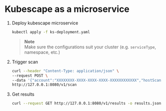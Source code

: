 # Kubescape as a microservice

1. Deploy kubescape microservice
    ```bash
    kubectl apply -f ks-deployment.yaml
    ```
    > **Note**  
    > Make sure the configurations suit your cluster (e.g. `serviceType`, namespace, etc.)

2. Trigger scan
    ```bash
    curl --header "Content-Type: application/json" \
    --request POST \
    --data '{"account":"XXXXXXXX-XXXX-XXXX-XXXX-XXXXXXXXXXXX","hostScanner":true}' \
    http://127.0.0.1:8080/v1/scan
    ```

3. Get results
    ```bash
    curl --request GET http://127.0.0.1:8080/v1/results -o results.json
    ```
